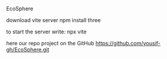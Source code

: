 EcoSphere

download vite server
npm install three

to start the server write:
npx vite

here our repo project on the GitHub
https://github.com/yousif-gh/EcoSphere.git